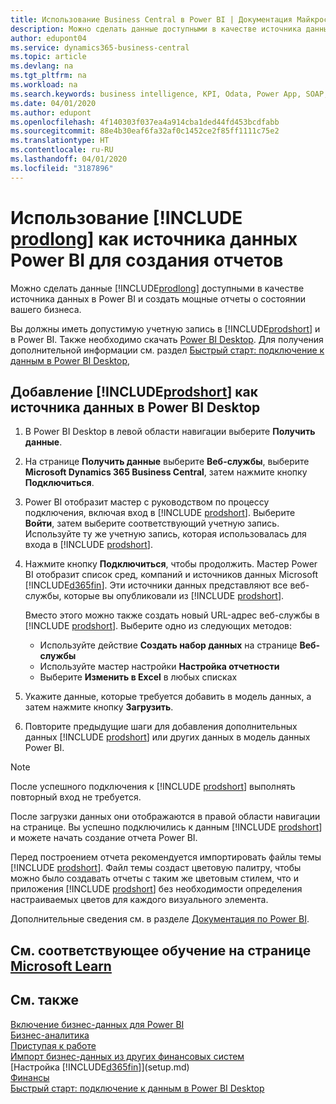 ```yaml
---
title: Использование Business Central в Power BI | Документация Майкрософт
description: Можно сделать данные доступными в качестве источника данных в Power BI и создать мощные отчеты о состоянии вашего бизнеса.
author: edupont04
ms.service: dynamics365-business-central
ms.topic: article
ms.devlang: na
ms.tgt_pltfrm: na
ms.workload: na
ms.search.keywords: business intelligence, KPI, Odata, Power App, SOAP, analysis
ms.date: 04/01/2020
ms.author: edupont
ms.openlocfilehash: 4f140303f037ea4a914cba1ded44fd453bcdfabb
ms.sourcegitcommit: 88e4b30eaf6fa32af0c1452ce2f85ff1111c75e2
ms.translationtype: HT
ms.contentlocale: ru-RU
ms.lasthandoff: 04/01/2020
ms.locfileid: "3187896"
---
```

# <a name="using-prodlong-as-power-bi-data-source-for-building-reports"></a>Использование [!INCLUDE [prodlong](includes/prodlong.md)] как источника данных Power BI для создания отчетов

Можно сделать данные [!INCLUDE[prodlong](includes/prodlong.md)] доступными в качестве источника данных в Power BI и создать мощные отчеты о состоянии вашего бизнеса.  

Вы должны иметь допустимую учетную запись в [!INCLUDE[prodshort](includes/prodshort.md)] и в Power BI. Также необходимо скачать [Power BI Desktop](https://powerbi.microsoft.com/desktop/). Для получения дополнительной информации см. раздел [Быстрый старт: подключение к данным в Power BI Desktop](/power-bi/desktop-quickstart-connect-to-data),  

## <a name="to-add-prodshort-as-a-data-source-in-power-bi-desktop"></a>Добавление [!INCLUDE[prodshort](includes/prodshort.md)] как источника данных в Power BI Desktop

1. В Power BI Desktop в левой области навигации выберите **Получить данные**.
2. На странице **Получить данные** выберите **Веб-службы**, выберите **Microsoft Dynamics 365 Business Central**, затем нажмите кнопку **Подключиться**.
3. Power BI отобразит мастер с руководством по процессу подключения, включая вход в [!INCLUDE [prodshort](includes/prodshort.md)]. Выберите **Войти**, затем выберите соответствующий учетную запись. Используйте ту же учетную запись, которая использовалась для входа в [!INCLUDE [prodshort](includes/prodshort.md)].
4. Нажмите кнопку **Подключиться**, чтобы продолжить. Мастер Power BI отобразит список сред, компаний и источников данных Microsoft [!INCLUDE[d365fin](includes/d365fin_md.md)]. Эти источники данных представляют все веб-службы, которые вы опубликовали из [!INCLUDE [prodshort](includes/prodshort.md)].

    Вместо этого можно также создать новый URL-адрес веб-службы в [!INCLUDE [prodshort](includes/prodshort.md)]. Выберите одно из следующих методов:

      - Используйте действие **Создать набор данных** на странице **Веб-службы**
      - Используйте мастер настройки **Настройка отчетности**
      - Выберите **Изменить в Excel** в любых списках

5. Укажите данные, которые требуется добавить в модель данных, а затем нажмите кнопку **Загрузить**.
6. Повторите предыдущие шаги для добавления дополнительных данных [!INCLUDE [prodshort](includes/prodshort.md)] или других данных в модель данных Power BI.

> [!NOTE]  
> После успешного подключения к [!INCLUDE [prodshort](includes/prodshort.md)] выполнять повторный вход не требуется.

После загрузки данных они отображаются в правой области навигации на странице. Вы успешно подключились к данным [!INCLUDE [prodshort](includes/prodshort.md)] и можете начать создание отчета Power BI.  

Перед построением отчета рекомендуется импортировать файлы темы [!INCLUDE [prodshort](includes/prodshort.md)].  Файл темы создаст цветовую палитру, чтобы можно было создавать отчеты с таким же цветовым стилем, что и приложения [!INCLUDE [prodshort](includes/prodshort.md)] без необходимости определения настраиваемых цветов для каждого визуального элемента.

Дополнительные сведения см. в разделе [Документация по Power BI](/power-bi/consumer/).

## <a name="see-related-training-at-microsoft-learn"></a>См. соответствующее обучение на странице [Microsoft Learn](/learn/modules/configure-powerbi-excel-dynamics-365-business-central/index)

## <a name="see-also"></a>См. также

[Включение бизнес-данных для Power BI](admin-powerbi.md)  
[Бизнес-аналитика](bi.md)  
[Приступая к работе](product-get-started.md)  
[Импорт бизнес-данных из других финансовых систем](across-import-data-configuration-packages.md)  
[Настройка [!INCLUDE[d365fin](includes/d365fin_md.md)]](setup.md)  
[Финансы](finance.md)  
[Быстрый старт: подключение к данным в Power BI Desktop](/power-bi/desktop-quickstart-connect-to-data)  
